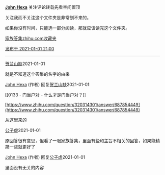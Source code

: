 [**John Hexa**](https://www.zhihu.com/people/mcbig)
关注评论转载先看空间置顶
>
关注我而不关注这个文件夹是非常划不来的。  
  >
如果你没有时间，只能选一部分阅读，那就应该读完这个文件夹。
>>
[家族答集zhihu.com收藏夹](https://zhihu.com/collection/378738313)

[发布于 2021-01-01 21:00](https://www.zhihu.com/pin/1328445354765471744)

---

[贺兰山缺](https://www.zhihu.com/people/chen-wen-tao-90-75)2021-01-01
>
就是不知道这个答集的名字的由来

[John Hexa](https://www.zhihu.com/people/mcbig)​ (作者) 回复[贺兰山缺](https://www.zhihu.com/people/chen-wen-tao-90-75)2021-01-01
>
[[0133 - 门当户对 - 什么才是门当户对？]]
>
[https://www.zhihu.com/question/320314301/answer/687854449](https://www.zhihu.com/question/320314301/answer/687854449)  
  >
从这里来的

[公子虚](https://www.zhihu.com/people/hermes-48)2021-01-01
>
原回答很有意思，但看了一眼家族答集，里面有些和主旨不相关的回答，如果能精简一些就更好了

[John Hexa](https://www.zhihu.com/people/mcbig)​ (作者) 回复[公子虚](https://www.zhihu.com/people/hermes-48)2021-01-01
>
里面没有无关的内容